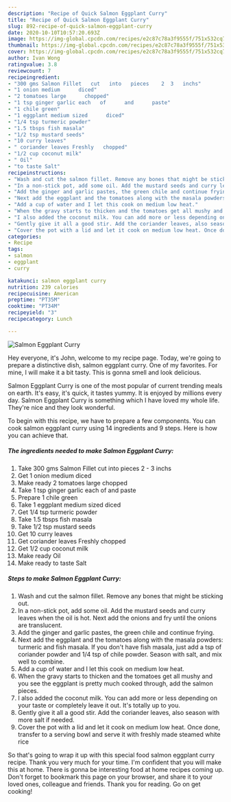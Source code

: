 ```yaml
---
description: "Recipe of Quick Salmon Eggplant Curry"
title: "Recipe of Quick Salmon Eggplant Curry"
slug: 892-recipe-of-quick-salmon-eggplant-curry
date: 2020-10-10T10:57:20.693Z
image: https://img-global.cpcdn.com/recipes/e2c87c78a3f9555f/751x532cq70/salmon-eggplant-curry-recipe-main-photo.jpg
thumbnail: https://img-global.cpcdn.com/recipes/e2c87c78a3f9555f/751x532cq70/salmon-eggplant-curry-recipe-main-photo.jpg
cover: https://img-global.cpcdn.com/recipes/e2c87c78a3f9555f/751x532cq70/salmon-eggplant-curry-recipe-main-photo.jpg
author: Ivan Wong
ratingvalue: 3.8
reviewcount: 7
recipeingredient:
- "300 gms Salmon Fillet   cut   into   pieces    2  3   inchs"
- "1 onion medium      diced"
- "2 tomatoes large      chopped"
- "1 tsp ginger garlic each   of      and      paste"
- "1 chile green"
- "1 eggplant medium sized      diced"
- "1/4 tsp turmeric powder"
- "1.5 tbsps fish masala"
- "1/2 tsp mustard seeds"
- "10 curry leaves"
- " coriander leaves Freshly   chopped"
- "1/2 cup coconut milk"
- " Oil"
- "to taste Salt"
recipeinstructions:
- "Wash and cut the salmon fillet. Remove any bones that might be sticking out."
- "In a non-stick pot, add some oil. Add the mustard seeds and curry leaves when the oil is hot. Next add the onions and fry until the onions are translucent."
- "Add the ginger and garlic pastes, the green chile and continue frying."
- "Next add the eggplant and the tomatoes along with the masala powders: turmeric and fish masala. If you don&#39;t have fish masala, just add a tsp of coriander powder and 1/4 tsp of chile powder. Season with salt, and mix well to combine."
- "Add a cup of water and I let this cook on medium low heat."
- "When the gravy starts to thicken and the tomatoes get all mushy and you see the eggplant is pretty much cooked through, add the salmon pieces."
- "I also added the coconut milk. You can add more or less depending on your taste or completely leave it out. It&#39;s totally up to you."
- "Gently give it all a good stir. Add the coriander leaves, also season with more salt if needed."
- "Cover the pot with a lid and let it cook on medium low heat. Once done, transfer to a serving bowl and serve it with freshly made steamed white rice"
categories:
- Recipe
tags:
- salmon
- eggplant
- curry

katakunci: salmon eggplant curry 
nutrition: 239 calories
recipecuisine: American
preptime: "PT35M"
cooktime: "PT34M"
recipeyield: "3"
recipecategory: Lunch

---
```



![Salmon Eggplant Curry](https://img-global.cpcdn.com/recipes/e2c87c78a3f9555f/751x532cq70/salmon-eggplant-curry-recipe-main-photo.jpg)

Hey everyone, it's John, welcome to my recipe page. Today, we're going to prepare a distinctive dish, salmon eggplant curry. One of my favorites. For mine, I will make it a bit tasty. This is gonna smell and look delicious.



Salmon Eggplant Curry is one of the most popular of current trending meals on earth. It's easy, it's quick, it tastes yummy. It is enjoyed by millions every day. Salmon Eggplant Curry is something which I have loved my whole life. They're nice and they look wonderful.


To begin with this recipe, we have to prepare a few components. You can cook salmon eggplant curry using 14 ingredients and 9 steps. Here is how you can achieve that.

<!--inarticleads1-->

##### The ingredients needed to make Salmon Eggplant Curry:

1. Take 300 gms Salmon Fillet   cut   into   pieces    2 - 3   inchs
1. Get 1 onion medium      diced
1. Make ready 2 tomatoes large      chopped
1. Take 1 tsp ginger garlic each   of      and      paste
1. Prepare 1 chile green
1. Take 1 eggplant medium sized      diced
1. Get 1/4 tsp turmeric powder
1. Take 1.5 tbsps fish masala
1. Take 1/2 tsp mustard seeds
1. Get 10 curry leaves
1. Get  coriander leaves Freshly   chopped
1. Get 1/2 cup coconut milk
1. Make ready  Oil
1. Make ready to taste Salt




<!--inarticleads2-->

##### Steps to make Salmon Eggplant Curry:

1. Wash and cut the salmon fillet. Remove any bones that might be sticking out.
1. In a non-stick pot, add some oil. Add the mustard seeds and curry leaves when the oil is hot. Next add the onions and fry until the onions are translucent.
1. Add the ginger and garlic pastes, the green chile and continue frying.
1. Next add the eggplant and the tomatoes along with the masala powders: turmeric and fish masala. If you don&#39;t have fish masala, just add a tsp of coriander powder and 1/4 tsp of chile powder. Season with salt, and mix well to combine.
1. Add a cup of water and I let this cook on medium low heat.
1. When the gravy starts to thicken and the tomatoes get all mushy and you see the eggplant is pretty much cooked through, add the salmon pieces.
1. I also added the coconut milk. You can add more or less depending on your taste or completely leave it out. It&#39;s totally up to you.
1. Gently give it all a good stir. Add the coriander leaves, also season with more salt if needed.
1. Cover the pot with a lid and let it cook on medium low heat. Once done, transfer to a serving bowl and serve it with freshly made steamed white rice




So that's going to wrap it up with this special food salmon eggplant curry recipe. Thank you very much for your time. I'm confident that you will make this at home. There is gonna be interesting food at home recipes coming up. Don't forget to bookmark this page on your browser, and share it to your loved ones, colleague and friends. Thank you for reading. Go on get cooking!
